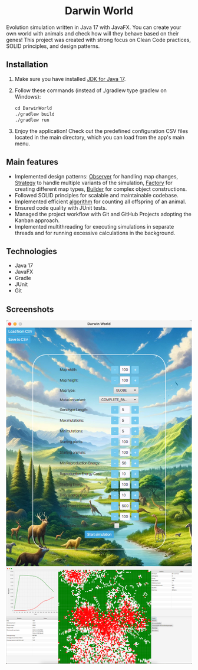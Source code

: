 <h1 align="center">Darwin World</h1>

Evolution simulation written in Java 17 with JavaFX. You can create your own world with animals and check how will they behave based on their genes!
This project was created with strong focus on Clean Code practices, SOLID principles, and design patterns.

## Installation

1. Make sure you have installed [JDK for Java 17](https://www.oracle.com/pl/java/technologies/downloads/#java17).
2. Follow these commands (instead of ./gradlew type gradlew on Windows):

       cd DarwinWorld
       ./gradlew build
       ./gradlew run
3. Enjoy the application! Check out the predefined configuration CSV files located in the main directory, which you can load from the app's main menu.

## Main features

* Implemented design patterns: [Observer](https://github.com/Wenszel/darwin-world/blob/main/DarwinWorld/src/main/java/agh/ics/oop/model/SimulationListener.java) for handling map changes, [Strategy](https://github.com/Wenszel/darwin-world/blob/dev/DarwinWorld/src/main/java/agh/ics/oop/model/Config/variants/MutationVariant.java) to handle multiple variants of the simulation, [Factory](https://github.com/Wenszel/darwin-world/tree/main/DarwinWorld/src/main/java/agh/ics/oop/model/factories) for creating different map types, [Builder](https://github.com/Wenszel/darwin-world/blob/main/DarwinWorld/src/main/java/agh/ics/oop/model/stats/AnimalStatisticsBuilder.java) for complex object constructions.
* Followed SOLID principles for scalable and maintainable codebase.
* Implemented efficient [algorithm](https://github.com/Wenszel/darwin-world) for counting all offspring of an animal.
* Ensured code quality with JUnit tests.
* Managed the project workflow with Git and GitHub Projects adopting the Kanban approach.
* Implemented multithreading for executing simulations in separate threads and for running excessive calculations in the background.

## Technologies
* Java 17
* JavaFX
* Gradle
* JUnit
* Git

## Screenshots
![menu](https://github.com/Wenszel/darwin-world/blob/main/images/menu.png)
![simulation](https://github.com/Wenszel/darwin-world/blob/main/images/simulation.png)

